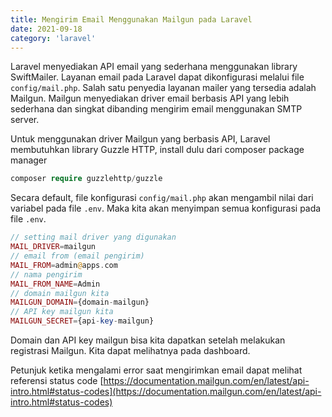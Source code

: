 ```yaml
---
title: Mengirim Email Menggunakan Mailgun pada Laravel
date: 2021-09-18
category: 'laravel'
---
```


Laravel menyediakan API email yang sederhana menggunakan library SwiftMailer. 
Layanan email pada Laravel dapat dikonfigurasi melalui file `config/mail.php`. 
Salah satu penyedia layanan mailer yang tersedia adalah Mailgun. 
Mailgun menyediakan driver email berbasis API yang lebih sederhana dan singkat 
dibanding mengirim email menggunakan SMTP server. 

Untuk menggunakan driver Mailgun yang berbasis API, Laravel membutuhkan 
library Guzzle HTTP, install dulu dari composer package manager

```php
composer require guzzlehttp/guzzle
```

Secara default, file konfigurasi `config/mail.php` akan mengambil nilai 
dari variabel pada file `.env`. Maka kita akan menyimpan semua konfigurasi pada file `.env`. 

```php
// setting mail driver yang digunakan
MAIL_DRIVER=mailgun
// email from (email pengirim)
MAIL_FROM=admin@apps.com
// nama pengirim
MAIL_FROM_NAME=Admin
// domain mailgun kita
MAILGUN_DOMAIN={domain-mailgun}
// API key mailgun kita
MAILGUN_SECRET={api-key-mailgun}
```

Domain dan API key mailgun bisa kita dapatkan setelah melakukan registrasi Mailgun.
Kita dapat melihatnya pada dashboard.

Petunjuk ketika mengalami error saat mengirimkan email dapat melihat referensi status code [https://documentation.mailgun.com/en/latest/api-intro.html#status-codes](https://documentation.mailgun.com/en/latest/api-intro.html#status-codes)